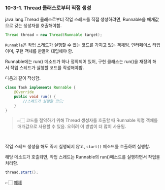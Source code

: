 ### 10-3-1. Thread 클래스로부터 직접 생성

java.lang.Thread 클래스로부터 작업 스레드를 직접 생성하려면, Runnable을 매개값으로 갖는 생성자를 호출해야함.

```java
Thread thread = new Thread(Runnable target);
```

`Runnable`은 작업 스레드가 실행할 수 있는 코드를 가지고 있는 객체임. 인터페이스 타입이며, 구현 객체를 만들어 대입해야 함.

Runnable에는 run() 메소드가 하나 정의되어 있어, 구현 클래스는 run()을 재정의 해서 작업 스레드가 실행할 코드를 작성해야함.

다음과 같이 작성함.

```java
class Task implements Runnable {
	@Override
	public void run() {
		//스레드가 실행할 코드;
	}
}
```

> 👉🏻 코드를 절약하기 위해 Thread 생성자를 호출할 때 Runnable 익명 객체를 매개값으로 사용할 수 있음. 오히려 이 방법이 더 많이 사용됨.

<br>

작업 스레드 생성을 해도 즉시 실행되지 않고, `start()` 메소드를 호출하여 실행함.

해당 메소드가 호출되면, 작업 스레드는 Runnable의 run()메소드를 실행하면서 작업을 처리함.

```java
thread.start();
```

👉🏻 [예제](https://github.com/gimhanul/Java/tree/master/src/thread/thread_class)